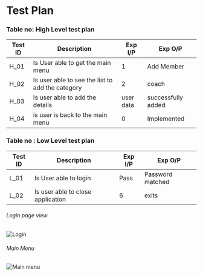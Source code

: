 # Test Plan
### Table no: High Level test plan
| Test ID | Description | Exp I/P| Exp O/P|
| --- | --- | --- | ---- |
| H_01 |  Is User able to get the main menu |1|  Add Member|
| H_02| Is user able to see the list to add the category| 2 | coach|
| H_03 | Is user able to add the details |user data|  successfully added |
| H_04| is user is back to the main menu  |0| Implemented|

### Table no : Low Level test plan
| Test ID | Description | Exp I/P| Exp O/P|
| --- | --- | --- | ---- |
| L_01 |  Is User able to login | Pass |  Password matched|
| L_02| Is user able to close application| 6 | exits|


###### Login page view
![Login](https://user-images.githubusercontent.com/101061728/161077382-3b651c21-722d-4153-b1d5-808cd77606f3.PNG)
###### Main Menu
![Main menu](https://user-images.githubusercontent.com/101061728/161077879-de0f927c-dc33-4fe3-b9cf-ed0afe25158d.PNG)


